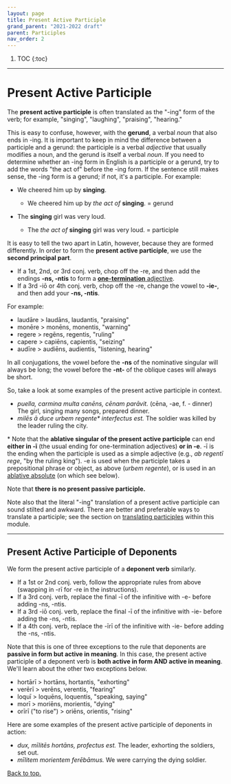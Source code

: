 ```yaml
---
layout: page
title: Present Active Participle
grand_parent: "2021-2022 draft"
parent: Participles
nav_order: 2
---
```


1. TOC
{:toc}

***

# Present Active Participle

The **present active participle** is often translated as the "-ing" form of the verb; for example, "singing", "laughing", "praising", "hearing."

This is easy to confuse, however, with the **gerund**, a verbal *noun* that also ends in -ing. It is important to keep in mind the difference between a participle and a gerund: the participle is a verbal *adjective* that usually modifies a noun, and the gerund is itself a verbal *noun*. If you need to determine whether an -ing form in English is a participle or a gerund, try to add the words "the act of" before the -ing form. If the sentence still makes sense, the -ing form is a gerund; if not, it's a participle. For example:

- We cheered him up by **singing**.
  - We cheered him up by *the act of* **singing**. = gerund

- The **singing** girl was very loud.
  - The *the act of* **singing** girl was very loud. = participle

It is easy to tell the two apart in Latin, however, because they are formed differently. In order to form the **present active participle**, we use the **second principal part**.
  - If a 1st, 2nd, or 3rd conj. verb, chop off the -re, and then add the endings **-ns, -ntis** to form a [**one-termination** adjective](../../../reference/adjectives-paradigms#one-termination-adjectives).
  - If a 3rd -iō or 4th conj. verb, chop off the -re, change the vowel to **-ie-**, and then add your **-ns, -ntis**.

For example:

- laudāre > laudāns, laudantis, "praising"
- monēre > monēns, monentis, "warning"
- regere > regēns, regentis, "ruling"
- capere > capiēns, capientis, "seizing"
- audīre > audiēns, audientis, "listening, hearing"

In all conjugations, the vowel before the **-ns** of the nominative singular will always be long; the vowel before the **-nt-** of the oblique cases will always be short.

So, take a look at some examples of the present active participle in context.

- *puella, carmina multa canēns, cēnam parāvit.* (cēna, -ae, f. - dinner) The girl, singing many songs, prepared dinner.
- *milēs ā duce urbem regente\* interfectus est.* The soldier was killed by the leader ruling the city.

\* Note that the **ablative singular of the present active participle** can end **either in -ī** (the usual ending for one-termination adjectives) **or in -e**. -ī is the ending when the participle is used as a simple adjective (e.g., *ab regentī rege*, "by the ruling king"). -e is used when the participle takes a prepositional phrase or object, as above (*urbem regente*), or is used in an [ablative absolute](#ablative-absolute) (on which see below).

Note that **there is no present passive participle.**

Note also that the literal "-ing" translation of a present active participle can sound stilted and awkward. There are better and preferable ways to translate a participle; see the section on [translating participles](../tense-and-translation/#relative-tense-and-translating-participles/) within this module.

***

## Present Active Participle of Deponents

We form the present active participle of a **deponent verb** similarly.
- If a 1st or 2nd conj. verb, follow the appropriate rules from above (swapping in -rī for -re in the instructions).
- If a 3rd conj. verb, replace the final -ī of the infinitive with -e- before adding -ns, -ntis.
- If a 3rd -iō conj. verb, replace the final -ī of the infinitive with -ie- before adding the -ns, -ntis.
- If a 4th conj. verb, replace the -īrī of the infinitive with -ie- before adding the -ns, -ntis.

Note that this is one of three exceptions to the rule that deponents are **passive in form but active in meaning**. In this case, the present active participle of a deponent verb is **both active in form AND active in meaning**. We'll learn about the other two exceptions below.

- hortārī > hortāns, hortantis, "exhorting"
- verērī > verēns, verentis, "fearing"
- loquī > loquēns, loquentis, "speaking, saying"
- morī > moriēns, morientis, "dying"
- orīrī ("to rise") > oriēns, orientis, "rising"

Here are some examples of the present active participle of deponents in action:

- *dux, mīlitēs hortāns, profectus est.* The leader, exhorting the soldiers, set out.
- *mīlitem morientem ferēbāmus.* We were carrying the dying soldier.

[Back to top.](#top)
